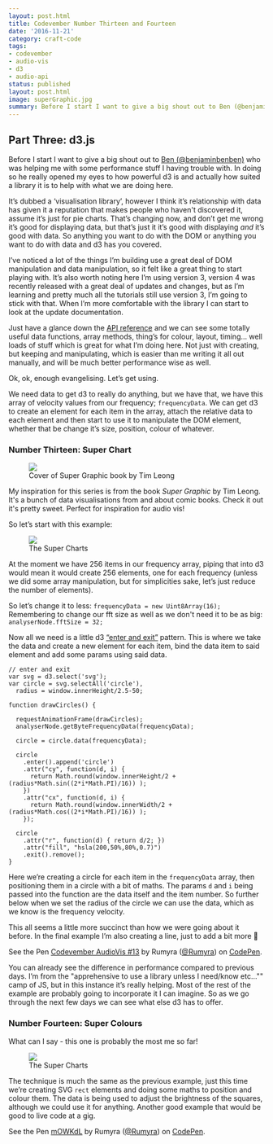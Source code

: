 ```yaml
---
layout: post.html
title: Codevember Number Thirteen and Fourteen
date: '2016-11-21'
category: craft-code
tags:
- codevember
- audio-vis
- d3
- audio-api
status: published
layout: post.html
image: superGraphic.jpg
summary: Before I start I want to give a big shout out to Ben (@benjaminbenben) who was helping me with some performance stuff I having trouble with.
---
```


## Part Three: d3.js

Before I start I want to give a big shout out to [Ben (@benjaminbenben)](https://twitter.com/benjaminbenben) who was helping me with some performance stuff I having trouble with. In doing so he really opened my eyes to how powerful d3 is and actually how suited a library it is to help with what we are doing here.

It’s dubbed a ‘visualisation library’, however I think it’s relationship with data has given it a reputation that makes people who haven't discovered it, assume it’s just for pie charts. That’s changing now, and don’t get me wrong it’s good for displaying data, but that’s just it it’s good with displaying *and* it’s good with data. So anything you want to do with the DOM or anything you want to do with data and d3 has you covered.

I’ve noticed a lot of the things I’m building use a great deal of DOM manipulation and data manipulation, so it felt like a great thing to start playing with. It’s also worth noting here I’m using version 3, version 4 was recently released with a great deal of updates and changes, but as I’m learning and pretty much all the tutorials still use version 3, I’m going to stick with that. When I’m more comfortable with the library I can start to look at the update documentation.

Just have a glance down the [API reference](https://github.com/d3/d3/blob/master/API.md) and we can see some totally useful data functions, array methods, thing’s for colour, layout, timing… well loads of stuff which is great for what I’m doing here. Not just with creating, but keeping and manipulating, which is easier than me writing it all out manually, and will be much better performance wise as well.

Ok, ok, enough evangelising. Let’s get using.

We need data to get d3 to really do anything, but we have that, we have this array of velocity values from our frequency; `frequencyData`. We can get d3 to create an element for each item in the array, attach the relative data to each element and then start to use it to manipulate the DOM element, whether that be change it’s size, position, colour of whatever.

### Number Thirteen: Super Chart

<figure>
  <img src="media/superGraphic.jpg" />
  <figcaption>Cover of Super Graphic book by Tim Leong</figcaption>
</figure>

My inspiration for this series is from the book _Super Graphic_ by Tim Leong. It's a bunch of data visualisations from and about comic books. Check it out it's pretty sweet. Perfect for inspiration for audio vis!

So let’s start with this example:

<figure>
  <img src="media/superCharts.jpg" />
  <figcaption>The Super Charts</figcaption>
</figure>

At the moment we have 256 items in our frequency array, piping that into d3 would mean it would create 256 elements, one for each frequency (unless we did some array manipulation, but for simplicities sake, let’s just reduce the number of elements).

So let’s change it to less: `frequencyData = new Uint8Array(16);` Remembering to change our fft size as well as we don't need it to be as big: `analyserNode.fftSize = 32;`

Now all we need is a little d3 [“enter and exit”](https://bl.ocks.org/mbostock/3808218) pattern. This is where we take the data and create a new element for each item, bind the data item to said element and add some params using said data.

<pre><code class="language-javascript">// enter and exit
var svg = d3.select('svg');
var circle = svg.selectAll('circle'),
  radius = window.innerHeight/2.5-50;

function drawCircles() {

  requestAnimationFrame(drawCircles);
  analyserNode.getByteFrequencyData(frequencyData);

  circle = circle.data(frequencyData);

  circle
    .enter().append('circle')
    .attr("cy", function(d, i) {
      return Math.round(window.innerHeight/2 + (radius*Math.sin((2*i*Math.PI)/16)) );
    })
    .attr("cx", function(d, i) {
      return Math.round(window.innerWidth/2 + (radius*Math.cos((2*i*Math.PI)/16)) );
    });

  circle
    .attr("r", function(d) { return d/2; })
    .attr("fill", "hsla(200,50%,80%,0.7)")
    .exit().remove();
}
</code></pre>

Here we’re creating a circle for each item in the `frequencyData` array, then positioning them in a circle with a bit of maths. The params `d` and `i` being passed into the function are the data itself and the item number. So further below when we set the radius of the circle we can use the data, which as we know is the frequency velocity.

This all seems a little more succinct than how we were going about it before. In the final example I’m also creating a line, just to add a bit more 🤗

<p data-height="300" data-theme-id="1345" data-slug-hash="ENWLzK" data-default-tab="js,result" data-user="Rumyra" data-embed-version="2" data-pen-title="Codevember AudioVis #13" class="codepen">See the Pen <a href="https://codepen.io/Rumyra/pen/ENWLzK/">Codevember AudioVis #13</a> by Rumyra (<a href="http://codepen.io/Rumyra">@Rumyra</a>) on <a href="http://codepen.io">CodePen</a>.</p>
<script async src="https://production-assets.codepen.io/assets/embed/ei.js"></script>

You can already see the difference in performance compared to previous days. I’m from the "apprehensive to use a library unless I need/know etc…"" camp of JS, but in this instance it’s really helping. Most of the rest of the example are probably going to incorporate it I can imagine. So as we go through the next few days we can see what else d3 has to offer.

### Number Fourteen: Super Colours

What can I say - this one is probably the most me so far!

<figure>
  <img src="media/superColours.jpg" />
  <figcaption>The Super Charts</figcaption>
</figure>


The technique is much the same as the previous example, just this time we’re creating SVG `rect` elements and doing some maths to position and colour them. The data is being used to adjust the brightness of the squares, although we could use it for anything. Another good example that would be good to live code at a gig.

<p data-height="300" data-theme-id="1345" data-slug-hash="mOWKdL" data-default-tab="js,result" data-user="Rumyra" data-embed-version="2" data-pen-title="mOWKdL" class="codepen">See the Pen <a href="https://codepen.io/Rumyra/pen/mOWKdL/">mOWKdL</a> by Rumyra (<a href="http://codepen.io/Rumyra">@Rumyra</a>) on <a href="http://codepen.io">CodePen</a>.</p>
<script async src="https://production-assets.codepen.io/assets/embed/ei.js"></script>


